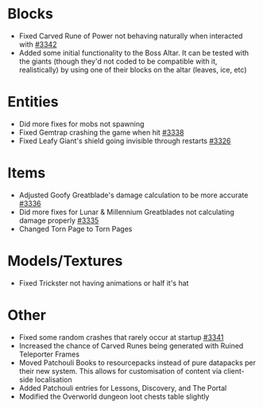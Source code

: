 # Blocks
* Fixed Carved Rune of Power not behaving naturally when interacted with [#3342](https://github.com/Tslat/Advent-Of-Ascension/issues/3342 "Github issue #3342")
* Added some initial functionality to the Boss Altar. It can be tested with the giants (though they'd not coded to be compatible with it, realistically) by using one of their blocks on the altar (leaves, ice, etc)

# Entities
* Did more fixes for mobs not spawning
* Fixed Gemtrap crashing the game when hit [#3338](https://github.com/Tslat/Advent-Of-Ascension/issues/3338 "Github issue #3338")
* Fixed Leafy Giant's shield going invisible through restarts [#3326](https://github.com/Tslat/Advent-Of-Ascension/issues/3326 "Github issue #3326")

# Items
* Adjusted Goofy Greatblade's damage calculation to be more accurate [#3336](https://github.com/Tslat/Advent-Of-Ascension/issues/3336 "Github issue #3336")
* Did more fixes for Lunar & Millennium Greatblades not calculating damage properly [#3335](https://github.com/Tslat/Advent-Of-Ascension/issues/3335 "Github issue #3335")
* Changed Torn Page to Torn Pages

# Models/Textures
* Fixed Trickster not having animations or half it's hat

# Other
* Fixed some random crashes that rarely occur at startup [#3341](https://github.com/Tslat/Advent-Of-Ascension/issues/3341 "Github issue #3341")
* Increased the chance of Carved Runes being generated with Ruined Teleporter Frames
* Moved Patchouli Books to resourcepacks instead of pure datapacks per their new system. This allows for customisation of content via client-side localisation
* Added Patchouli entries for Lessons, Discovery, and The Portal
* Modified the Overworld dungeon loot chests table slightly